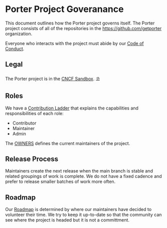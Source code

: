 # Porter Project Goveranance

This document outlines how the Porter project governs itself. The Porter project
consists of all of the repositories in the https://github.com/getporter
organization. 

Everyone who interacts with the project must abide by our [Code of Conduct]. 

## Legal

The Porter project is in the [CNCF Sandbox](https://www.cncf.io/sandbox-projects/). ⛱

## Roles

We have a [Contribution Ladder] that explains the capabilities and
responsibilities of each role:

* Contributor
* Maintainer
* Admin

The [OWNERS] defines the current maintainers of the project.

## Release Process

Maintainers create the next release when the main branch is stable and related
groupings of work is complete. We do not have a fixed cadence and prefer to release
smaller batches of work more often.

## Roadmap

Our [Roadmap] is determined by where our maintainers have decided to volunteer
their time. We try to keep it up-to-date so that the community can see where the
project is headed but it is not a committment.

[Contribution Ladder]: /CONTRIBUTION_LADDER.md
[Code of Conduct]: /CODE_OF_CONDUCT.md
[OWNERS]: /OWNERS.md
[Roadmap]: /README.md#roadmap
